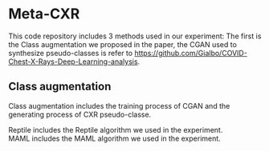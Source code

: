 # Meta-CXR
This code repository includes 3 methods used in our experiment:
The first is the Class augmentation we proposed in the paper, the CGAN used to synthesize pseudo-classes is refer to https://github.com/Gialbo/COVID-Chest-X-Rays-Deep-Learning-analysis. 


## Class augmentation
Class augmentation includes the training process of CGAN and the generating process of CXR pseudo-classe.



Reptile includes the Reptile algorithm we used in the experiment.  
MAML includes the MAML algorithm we used in the experiment.  
